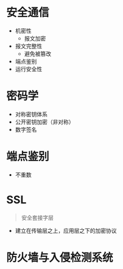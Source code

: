 # 安全通信

- 机密性
  - 报文加密
- 报文完整性
  - 避免被篡改
- 端点鉴别
- 运行安全性

# 密码学

- 对称密钥体系
- 公开密钥加密（非对称）
- 数字签名

# 端点鉴别

- 不重数

# SSL

>安全套接字层

- 建立在传输层之上，应用层之下的加密协议

# 防火墙与入侵检测系统

